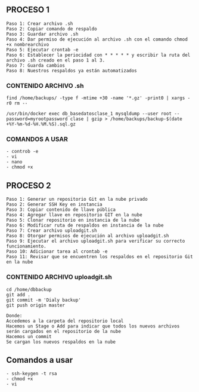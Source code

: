 ## PROCESO 1 ##
    Paso 1: Crear archivo .sh
    Paso 2: Copiar comando de respaldo
    Paso 3: Guardar archivo .sh
    Paso 4: Dar permiso de ejecución al archivo .sh con el comando chmod +x nombrearchivo
    Paso 5: Ejecutar crontab -e
    Paso 6: Establecer la periocidad con * * * * * y escribir la ruta del archivo .sh creado en el paso 1 al 3.
    Paso 7: Guarda cambios
    Paso 8: Nuestros respaldos ya están automatizados

### CONTENIDO ARCHIVO .sh
    find /home/backups/ -type f -mtime +30 -name '*.gz' -print0 | xargs -r0 rm --

    /usr/bin/docker exec db_basedatosclase_1 mysqldump --user root --password=myrootpassword clase | gzip > /home/backups/backup-$(date +%Y-%m-%d-%H.%M.%S).sql.gz

### COMANDOS A USAR
    - controb -e
    - vi
    - nano
    - chmod +x



## PROCESO 2 ##
    Paso 1: Generar un repositorio Git en la nube privado
    Paso 2: Generar SSH Key en instancia
    Paso 3: Copiar contenido de llave pública
    Paso 4: Agregar llave en repositorio GIT en la nube
    Paso 5: Clonar repositorio en instancia de la nube
    Paso 6: Modificar ruta de respaldos en instancia de la nube
    Paso 7: Crear archivo uploadgit.sh
    Paso 8: Otorgar permisos de ejecución al archivo uploadgit.sh
    Paso 9: Ejecutar el archivo uploadgit.sh para verificar su correcto funcionamiento.
    Paso 10: Adicionar tarea al crontab -e
    Paso 11: Revisar que se encuentren los respaldos en el repositorio Git en la nube

### CONTENIDO ARCHIVO uploadgit.sh
    cd /home/dbbackup
    git add .
    git commit -m 'Dialy backup'
    git push origin master

    Donde:
    Accedemos a la carpeta del repositorio local
    Hacemos un Stage o Add para indicar que todos los nuevos archivos serán cargados en el repositorio de la nube
    Hacemos un commit 
    Se cargan los nuevos respaldos en la nube

## Comandos a usar
    - ssh-keygen -t rsa
    - chmod +x
    - vi

### 
